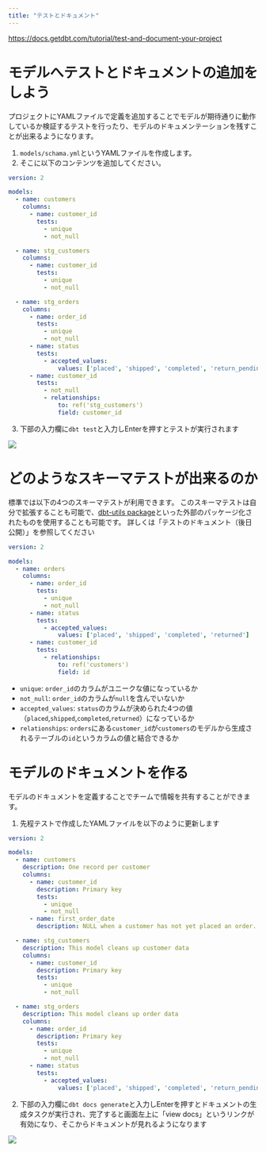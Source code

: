 ```yaml
---
title: "テストとドキュメント"
---
```

https://docs.getdbt.com/tutorial/test-and-document-your-project

# モデルへテストとドキュメントの追加をしよう
プロジェクトにYAMLファイルで定義を追加することでモデルが期待通りに動作しているか検証するテストを行ったり、モデルのドキュメンテーションを残すことが出来るようになります。

1. `models/schama.yml`というYAMLファイルを作成します。
2. そこに以下のコンテンツを追加してください。

```yaml:models/schema.yml
version: 2

models:
  - name: customers
    columns:
      - name: customer_id
        tests:
          - unique
          - not_null

  - name: stg_customers
    columns:
      - name: customer_id
        tests:
          - unique
          - not_null

  - name: stg_orders
    columns:
      - name: order_id
        tests:
          - unique
          - not_null
      - name: status
        tests:
          - accepted_values:
              values: ['placed', 'shipped', 'completed', 'return_pending', 'returned']
      - name: customer_id
        tests:
          - not_null
          - relationships:
              to: ref('stg_customers')
              field: customer_id
```
3. 下部の入力欄に`dbt test`と入力しEnterを押すとテストが実行されます

![](https://storage.googleapis.com/zenn-user-upload/0b989483a7a5-20211201.png)

# どのようなスキーマテストが出来るのか
標準では以下の4つのスキーマテストが利用できます。
このスキーマテストは自分で拡張することも可能で、[dbt-utils package](https://github.com/dbt-labs/dbt-utils/tree/0.2.4/#schema-tests)といった外部のパッケージ化されたものを使用することも可能です。
詳しくは「テストのドキュメント（後日公開）」を参照してください

```yaml
version: 2

models:
  - name: orders
    columns:
      - name: order_id
        tests:
          - unique
          - not_null
      - name: status
        tests:
          - accepted_values:
              values: ['placed', 'shipped', 'completed', 'returned']
      - name: customer_id
        tests:
          - relationships:
              to: ref('customers')
              field: id
```

- `unique`: `order_id`のカラムがユニークな値になっているか
- `not_null`: `order_id`のカラムが`null`を含んでいないか
- `accepted_values`: `status`のカラムが決められた4つの値（`placed`,`shipped`,`completed`,`returned`）になっているか
- `relationships`: `orders`にある`customer_id`が`customers`のモデルから生成されるテーブルの`id`というカラムの値と結合できるか

# モデルのドキュメントを作る
モデルのドキュメントを定義することでチームで情報を共有することができます。

1. 先程テストで作成したYAMLファイルを以下のように更新します
```yaml:models/schema.yml
version: 2

models:
  - name: customers
    description: One record per customer
    columns:
      - name: customer_id
        description: Primary key
        tests:
          - unique
          - not_null
      - name: first_order_date
        description: NULL when a customer has not yet placed an order.

  - name: stg_customers
    description: This model cleans up customer data
    columns:
      - name: customer_id
        description: Primary key
        tests:
          - unique
          - not_null

  - name: stg_orders
    description: This model cleans up order data
    columns:
      - name: order_id
        description: Primary key
        tests:
          - unique
          - not_null
      - name: status
        tests:
          - accepted_values:
              values: ['placed', 'shipped', 'completed', 'return_pending', 'returned']
```
2. 下部の入力欄に`dbt docs generate`と入力しEnterを押すとドキュメントの生成タスクが実行され、完了すると画面左上に「view docs」というリンクが有効になり、そこからドキュメントが見れるようになります

![](https://storage.googleapis.com/zenn-user-upload/9c94b7c4003e-20211201.png)
